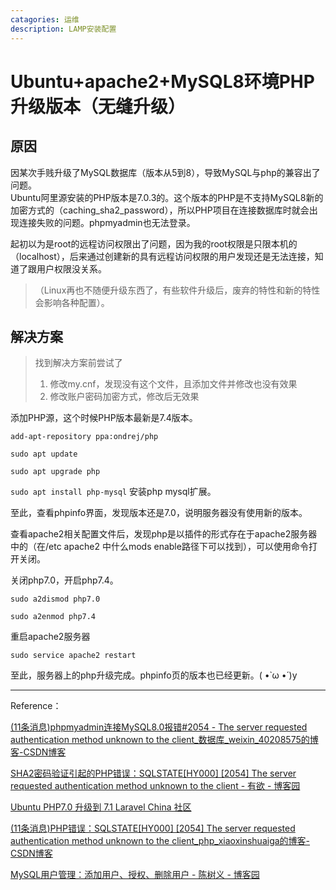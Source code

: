 ```yaml
---
catagories: 运维
description: LAMP安装配置
---
```


# Ubuntu+apache2+MySQL8环境PHP升级版本（无缝升级）

## 原因

因某次手贱升级了MySQL数据库（版本从5到8），导致MySQL与php的兼容出了问题。  
Ubuntu阿里源安装的PHP版本是7.0.3的。这个版本的PHP是不支持MySQL8新的加密方式的（caching_sha2_password），所以PHP项目在连接数据库时就会出现连接失败的问题。phpmyadmin也无法登录。

起初以为是root的远程访问权限出了问题，因为我的root权限是只限本机的（localhost），后来通过创建新的具有远程访问权限的用户发现还是无法连接，知道了跟用户权限没关系。  

> （Linux再也不随便升级东西了，有些软件升级后，废弃的特性和新的特性会影响各种配置）。

## 解决方案

> 找到解决方案前尝试了
> 1. 修改my.cnf，发现没有这个文件，且添加文件并修改也没有效果  
> 2. 修改账户密码加密方式，修改后无效果

添加PHP源，这个时候PHP版本最新是7.4版本。

`add-apt-repository ppa:ondrej/php`

`sudo apt update`

`sudo apt upgrade php`

`sudo apt install php-mysql` 安装php mysql扩展。

至此，查看phpinfo界面，发现版本还是7.0，说明服务器没有使用新的版本。

查看apache2相关配置文件后，发现php是以插件的形式存在于apache2服务器中的（在/etc apache2 中什么mods enable路径下可以找到），可以使用命令打开关闭。

关闭php7.0，开启php7.4。

`sudo a2dismod php7.0`

`sudo a2enmod php7.4`

重启apache2服务器

`sudo service apache2 restart`

至此，服务器上的php升级完成。phpinfo页的版本也已经更新。( •̀ ω •́ )y

---

Reference：

[(11条消息)phpmyadmin连接MySQL8.0报错#2054 - The server requested authentication method unknown to the client_数据库_weixin_40208575的博客-CSDN博客](https://blog.csdn.net/weixin_40208575/article/details/84961976)

[SHA2密码验证引起的PHP错误：SQLSTATE[HY000] [2054] The server requested authentication method unknown to the client - 有欲 - 博客园](https://www.cnblogs.com/cndavidwang/p/9357684.html)

[Ubuntu PHP7.0 升级到 7.1 Laravel China 社区](https://learnku.com/articles/6845/ubuntu-php70-upgrade-to-71)

[(11条消息)PHP错误：SQLSTATE[HY000] [2054] The server requested authentication method unknown to the client_php_xiaoxinshuaiga的博客-CSDN博客](https://blog.csdn.net/xiaoxinshuaiga/article/details/82798919)

[MySQL用户管理：添加用户、授权、删除用户 - 陈树义 - 博客园](https://www.cnblogs.com/chanshuyi/p/mysql_user_mng.html)